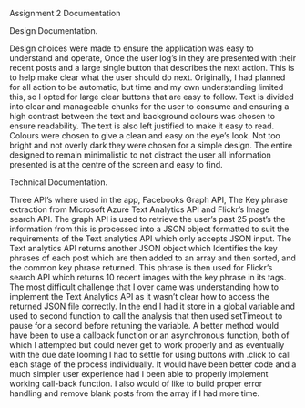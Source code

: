 Assignment 2 Documentation

Design Documentation.

Design choices were made to ensure the application was easy to understand and operate, Once the user log’s in they are presented with their recent posts 
and a large single button that describes the next action. This is to help make clear what the user should do next. Originally, I had planned for all 
action to be automatic, but time and my own understanding limited this, so I opted for large clear buttons that are easy to follow.
Text is divided into clear and manageable chunks for the user to consume and ensuring a high contrast between the text and background colours was 
chosen to ensure readability. The text is also left justified to make it easy to read.
Colours were chosen to give a clean and easy on the eye’s look. Not too bright and not overly dark they were chosen for a simple design.
The entire designed to remain minimalistic to not distract the user all information presented is at the centre of the screen and easy to find.

Technical Documentation.

Three API’s where used in the app, Facebooks Graph API, The Key phrase extraction from Microsoft Azure Text Analytics API and Flickr’s Image search API.
The graph API is used to retrieve the user’s past 25 post’s the information from this is processed into a JSON object formatted to suit the 
requirements of the Text analytics API which only accepts JSON input. The Text analytics API returns another JSON object which Identifies the key 
phrases of each post which are then added to an array and then sorted, and the common key phrase returned. This phrase is then used for Flickr’s 
search API which returns 10 recent images with the key phrase in its tags.
The most difficult challenge that I over came was understanding how to implement the Text Analytics API as it wasn’t clear how to access the returned 
JSON file correctly. In the end I had it store in a global variable and used to second function to call the analysis that then used setTimeout to
pause for a second before retuning the variable.  A better method would have been to use a callback function or an asynchronous function, both of 
which I attempted but could never get to work properly and as eventually with the due date looming I had to settle for using buttons with .click 
to call each stage of the process individually.
It would have been better code and a much simpler user experience had I been able to properly implement working call-back function. 
I also would of like to build proper error handling and remove blank posts from the array if I had more time.

